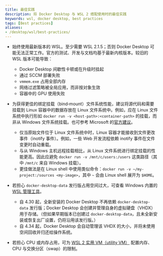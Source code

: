 ```yaml
---
title: 最佳实践
description: 将 Docker Desktop 与 WSL 2 搭配使用时的最佳实践
keywords: wsl, docker desktop, best practices
tags: [Best practices]
aliases:
- /desktop/wsl/best-practices/
---
```


- 始终使用最新版本的 WSL。至少需要 WSL 2.1.5；否则 Docker Desktop 可能无法正常工作。官方的测试、开发与文档均基于最新内核版本。较旧的 WSL 版本可能导致：
    - Docker Desktop 间歇性卡顿或在升级时挂起
    - 通过 SCCM 部署失败
    - `vmmem.exe` 占用全部内存
    - 网络过滤策略被全局应用，而非按对象生效
    - 容器中的 GPU 使用失败

- 为获得更佳的绑定挂载（bind‑mount）文件系统性能，建议将源代码和需要挂载到 Linux 容器中的数据存放在 Linux 文件系统中。例如，应在 Linux 文件系统中执行形如 `docker run -v <host-path>:<container-path>` 的挂载，而非从 Windows 文件系统挂载。也可参考 Microsoft 的[官方建议](https://learn.microsoft.com/en-us/windows/wsl/compare-versions)。
    - 仅当原始文件位于 Linux 文件系统中时，Linux 容器才能接收到文件更改事件（inotify 事件）。例如，一些 Web 开发流程依赖 inotify 事件在文件变更时自动重载。
    - 与从 Windows 主机远程挂载相比，从 Linux 文件系统进行绑定挂载的性能更高。因此应避免 `docker run -v /mnt/c/users:/users` 这类路径（其中 `/mnt/c` 来自 Windows 挂载）。
    - 更佳做法是在 Linux shell 中使用类似命令：`docker run -v ~/my-project:/sources <my-image>`，其中 `~` 会由 Linux shell 展开为 `$HOME`。

- 若担心 `docker-desktop-data` 发行版占用空间过大，可查看 Windows 内置的 [WSL 管理工具](https://learn.microsoft.com/en-us/windows/wsl/disk-space)。 
    - 自 4.30 起，全新安装的 Docker Desktop 不再依赖 `docker-desktop-data` 发行版；Docker Desktop 会创建并管理自身的虚拟硬盘（VHDX）用于存储。（但如果早期版本已创建过 `docker-desktop-data`，且未全新安装或恢复出厂设置，仍将沿用该发行版。）
    - 自 4.34 起，Docker Desktop 会自动管理该 VHDX 的大小，并将未使用空间回收并归还给操作系统。

- 若担心 CPU 或内存占用，可为 [WSL 2 实用 VM（utility VM）](https://learn.microsoft.com/en-us/windows/wsl/wsl-config#global-configuration-options-with-wslconfig) 配置内存、CPU 与交换分区（swap）的限制。
